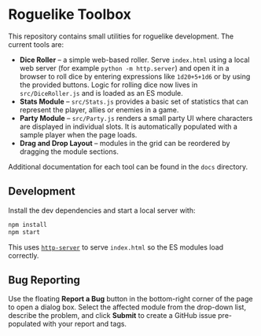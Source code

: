 # Roguelike Toolbox

This repository contains small utilities for roguelike development. The current tools are:

 - **Dice Roller** – a simple web-based roller. Serve `index.html` using a local web server (for example `python -m http.server`) and open it in a browser to roll dice by entering expressions like `1d20+5+1d6` or by using the provided buttons. Logic for rolling dice now lives in `src/DiceRoller.js` and is loaded as an ES module.
 - **Stats Module** – `src/Stats.js` provides a basic set of statistics that can represent the player, allies or enemies in a game.
 - **Party Module** – `src/Party.js` renders a small party UI where characters are displayed in individual slots. It is automatically populated with a sample player when the page loads.
- **Drag and Drop Layout** – modules in the grid can be reordered by dragging the module sections.

Additional documentation for each tool can be found in the `docs` directory.

## Development

Install the dev dependencies and start a local server with:

```bash
npm install
npm start
```

This uses [`http-server`](https://www.npmjs.com/package/http-server) to serve `index.html` so the ES modules load correctly.

## Bug Reporting

Use the floating **Report a Bug** button in the bottom-right corner of the page to open a dialog box. Select the affected module from the drop-down list, describe the problem, and click **Submit** to create a GitHub issue pre-populated with your report and tags.
